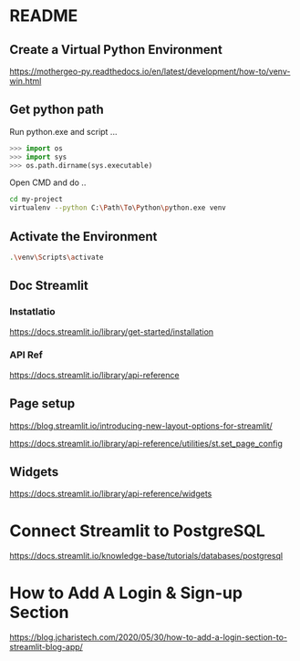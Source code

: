 # README 

## Create a Virtual Python Environment
https://mothergeo-py.readthedocs.io/en/latest/development/how-to/venv-win.html
## Get python path
Run python.exe and script ...

```python
>>> import os
>>> import sys
>>> os.path.dirname(sys.executable)
```

Open CMD and do ..

```bash
cd my-project
virtualenv --python C:\Path\To\Python\python.exe venv
```

## Activate the Environment
```bash
.\venv\Scripts\activate
```
## Doc Streamlit

### Instatlatio
https://docs.streamlit.io/library/get-started/installation

### API Ref
https://docs.streamlit.io/library/api-reference

## Page setup 
https://blog.streamlit.io/introducing-new-layout-options-for-streamlit/

https://docs.streamlit.io/library/api-reference/utilities/st.set_page_config

## Widgets
https://docs.streamlit.io/library/api-reference/widgets

# Connect Streamlit to PostgreSQL
https://docs.streamlit.io/knowledge-base/tutorials/databases/postgresql

# How to Add A Login & Sign-up Section 
https://blog.jcharistech.com/2020/05/30/how-to-add-a-login-section-to-streamlit-blog-app/